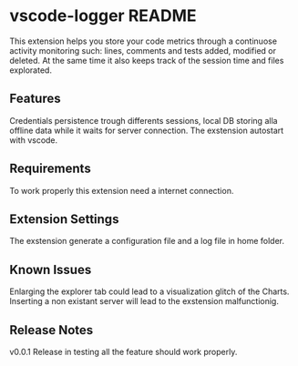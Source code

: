 # vscode-logger README

This extension helps you store your code metrics through a continuose activity monitoring such: lines, comments and tests added, modified or deleted. At the same time it also keeps track of the session time and files explorated.

## Features

Credentials persistence trough differents sessions, local DB storing alla offline data while it waits for server connection. The exstension autostart with vscode.


## Requirements

To work properly this extension need a internet connection.

## Extension Settings

The exstension generate a configuration file and a log file in home folder.

## Known Issues

Enlarging the explorer tab could lead to a visualization glitch of the Charts.
Inserting a non existant server will lead to the exstension malfunctionig.

## Release Notes

v0.0.1
Release in testing all the feature should work properly.

